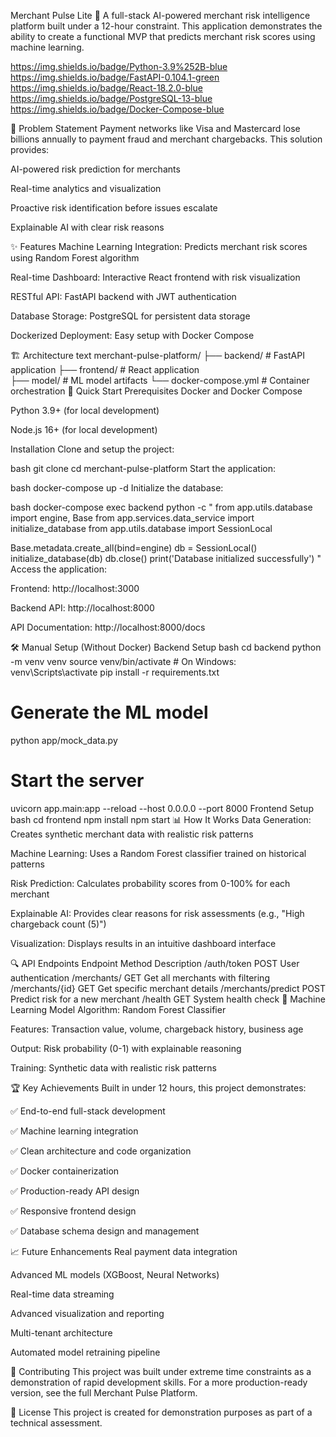 Merchant Pulse Lite 🚀
A full-stack AI-powered merchant risk intelligence platform built under a 12-hour constraint. This application demonstrates the ability to create a functional MVP that predicts merchant risk scores using machine learning.

https://img.shields.io/badge/Python-3.9%252B-blue
https://img.shields.io/badge/FastAPI-0.104.1-green
https://img.shields.io/badge/React-18.2.0-blue
https://img.shields.io/badge/PostgreSQL-13-blue
https://img.shields.io/badge/Docker-Compose-blue

🎯 Problem Statement
Payment networks like Visa and Mastercard lose billions annually to payment fraud and merchant chargebacks. This solution provides:

AI-powered risk prediction for merchants

Real-time analytics and visualization

Proactive risk identification before issues escalate

Explainable AI with clear risk reasons

✨ Features
Machine Learning Integration: Predicts merchant risk scores using Random Forest algorithm

Real-time Dashboard: Interactive React frontend with risk visualization

RESTful API: FastAPI backend with JWT authentication

Database Storage: PostgreSQL for persistent data storage

Dockerized Deployment: Easy setup with Docker Compose

🏗️ Architecture
text
merchant-pulse-platform/
├── backend/          # FastAPI application
├── frontend/         # React application  
├── model/            # ML model artifacts
└── docker-compose.yml # Container orchestration
🚀 Quick Start
Prerequisites
Docker and Docker Compose

Python 3.9+ (for local development)

Node.js 16+ (for local development)

Installation
Clone and setup the project:

bash
git clone <your-repo-url>
cd merchant-pulse-platform
Start the application:

bash
docker-compose up -d
Initialize the database:

bash
docker-compose exec backend python -c "
from app.utils.database import engine, Base
from app.services.data_service import initialize_database
from app.utils.database import SessionLocal

Base.metadata.create_all(bind=engine)
db = SessionLocal()
initialize_database(db)
db.close()
print('Database initialized successfully')
"
Access the application:

Frontend: http://localhost:3000

Backend API: http://localhost:8000

API Documentation: http://localhost:8000/docs

🛠️ Manual Setup (Without Docker)
Backend Setup
bash
cd backend
python -m venv venv
source venv/bin/activate  # On Windows: venv\Scripts\activate
pip install -r requirements.txt

# Generate the ML model
python app/mock_data.py

# Start the server
uvicorn app.main:app --reload --host 0.0.0.0 --port 8000
Frontend Setup
bash
cd frontend
npm install
npm start
📊 How It Works
Data Generation: Creates synthetic merchant data with realistic risk patterns

Machine Learning: Uses a Random Forest classifier trained on historical patterns

Risk Prediction: Calculates probability scores from 0-100% for each merchant

Explainable AI: Provides clear reasons for risk assessments (e.g., "High chargeback count (5)")

Visualization: Displays results in an intuitive dashboard interface

🔍 API Endpoints
Endpoint	Method	Description
/auth/token	POST	User authentication
/merchants/	GET	Get all merchants with filtering
/merchants/{id}	GET	Get specific merchant details
/merchants/predict	POST	Predict risk for a new merchant
/health	GET	System health check
🧠 Machine Learning Model
Algorithm: Random Forest Classifier

Features: Transaction value, volume, chargeback history, business age

Output: Risk probability (0-1) with explainable reasoning

Training: Synthetic data with realistic risk patterns

🏆 Key Achievements
Built in under 12 hours, this project demonstrates:

✅ End-to-end full-stack development

✅ Machine learning integration

✅ Clean architecture and code organization

✅ Docker containerization

✅ Production-ready API design

✅ Responsive frontend design

✅ Database schema design and management

📈 Future Enhancements
Real payment data integration

Advanced ML models (XGBoost, Neural Networks)

Real-time data streaming

Advanced visualization and reporting

Multi-tenant architecture

Automated model retraining pipeline

🤝 Contributing
This project was built under extreme time constraints as a demonstration of rapid development skills. For a more production-ready version, see the full Merchant Pulse Platform.

📄 License
This project is created for demonstration purposes as part of a technical assessment.
